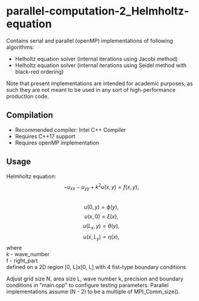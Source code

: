 # parallel-computation-2_Helmholtz-equation

Contains serial and parallel (openMP) implementations of following algorithms:

* Helholtz equation solver (internal iterations using Jacobi method)
* Helholtz equation solver (internal iterations using Seidel method with black-red ordering)

Note that present implementations are intended for academic purposes, as such they are not meant to be used in any sort of high-performance production code.

## Compilation

* Recommended compiler: Intel C++ Compiler
* Requires C++17 support
* Requires openMP implementation

## Usage

Helmholtz equation:<br>
$$-u_{xx} - u_{yy} + k^2 u(x, y) = f(x, y),$$<br>
$$ u(0, y)  = \phi(y), $$
$$ u(x , 0) = \xi (x),$$ 
$$ u(L_x, y) = \theta(y),$$ 
$$ u(x, L_y) = \eta(x),$$
where<br>
k - wave_number<br>
f - right_part<br>
defined on a 2D region [0, L]x[0, L] with 4 fist-type boundary conditions

Adjust grid size N, area size L, wave number k, precision and boundary conditions in "main.cpp" to configure testing parameters. Parallel implementations assume (N - 2) to be a multiple of MPI_Comm_size().
